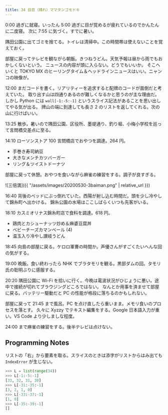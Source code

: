 ```yaml
---
title: 34 日目（晴れ）ママタンゴモドキ
---
```


0:00 過ぎに就寝。いったん 5:00 過ぎに目が覚めるが疲れているのでかんたんに二度寝。
次に 7:55 に気づく。すでに暑い。

隅田公園に出てゴミを捨てる。トイレは清掃中。この時間帯は使えないことを覚えておく。

部屋に戻ってテレビを観ながら朝飯。きつねうどん。天気予報は昼から雨でもおかしくないという。
ニュースの内容が頭に入らない。どうでもいいか。
そこへいくと TOKYO MX のヒーリングタイム＆ヘッドラインニュースはいい。ニャンコの映像が。

12:00 まだコードを書く。リアリティーを追求すると配牌のコードが面倒だと考えていた。
取り出す山は四通りあるのが難しくなるかと思うのが主な理由だ。
しかし Python には `wall[-1:-5:-1]` というスライス記法があることを思い出してやる気が出る。
牌山の端に到達しても長さ 2 のリストを返してくれる。次の山に行けばいい。

13:25 散歩。暑いので隅田公園、区役所、墨堤通り、釣り堀、小梅小学校を巡って言問橋交差点に至る。

14:10 ローソンストア 100 言問橋店でおやつを調達。264 円。

* 手巻き寿司納豆
* 大きなメンチカツバーガー
* リング＆ツイストドーナツ

部屋に戻って休憩。おやつを食いながら麻雀の練習をする。調子が良すぎる。

![三倍満]({{ "/assets/images/20200530-3baiman.png" | relative_url }})

16:40 背後のベッドにぶっ倒れていた。西陽が射し込む時間だ。頭を少し冷やして錦糸町へ出かける。
錦糸公園の水場はここしばらくいつも先客がいる。

18:10 カスミオリナス錦糸町店で食料を調達。618 円。

* 鶏肉とカシューナッツ炒め＆麻婆豆腐丼
* ベビーチーズカマンベール (4)
* 温玉入り冷やし讃岐うどん

18:45 向島の部屋に戻る。ケロロ軍曹の時間か。声優さんがすごくたいへんな回の気がする。

19:00 晩飯。食い終わったら NHK でブラタモリを観る。黒部ダムの回。タモリ氏の聡明ぶりに感服する。

20:20 隅田公園に Wi-Fi を拾いに行く。今晩は電波状況がひじょうに悪い。途中で接続が切れてブラウジングどころではない。
なんとか用事を済ませて部屋に戻る。バッテリー駆動だと PC の性能が格段に落ちるのかもしれない。

部屋に戻って 21:45 まで風呂。PC を点け直したら重いまま。メモリ食いのプロセスを落とす。
久々に Xyzzy でテキスト編集をする。Google 日本語入力が重い。VS Code より少しましな程度。

24:00 まで麻雀の練習をする。後半テレビは点けない。

## Programming Notes

リストの「右」から要素を取る。スライスのときは添字がリストからはみ出ても
`IndexError` が生じない。

```python
>>> L = list(range(34))
>>> L[-1:-5:-1]
[33, 32, 31, 30]
>>> L[-31:-35:-1]
[3, 2, 1, 0]
>>> L[-33:-37:-1]
[1, 0]
>>> L[-35:-39:-1]
[]
```
